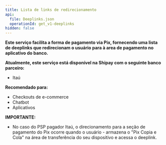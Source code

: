 ```yaml
---
title: Lista de links de redirecionamento
api:
  file: Deeplinks.json
  operationId: get_v1-deeplinks
hidden: false
---
```

**Este serviço facilita a forma de pagamento via Pix, fornecendo uma lista de deeplinks que redirecionam o usuário para à area de pagamento no aplicativo do banco.**

**Atualmente, este serviço está disponível na Shipay com o seguinte banco parceiro:**

* Itaú

**Recomendado para:**

* Checkouts de e-commerce
* Chatbot
* Aplicativos

**IMPORTANTE:**

* No caso do PSP pagador Itaú, o direcionamento para a seção de pagamento do Pix ocorre quando o usuário    - armazena o "Pix Copia e Cola" na área de transferência do seu dispositivo e acessa o deeplink.